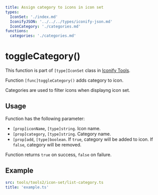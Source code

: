 ```yaml
title: Assign category to icons in icon set
types:
  IconSet: './index.md'
  IconifyJSON: '../../../types/iconify-json.md'
  IconCategory: './categories.md'
functions:
  categories: './categories.md'
```

# toggleCategory()

This function is part of `[type]IconSet` class in [Iconify Tools](../index.md).

Function `[func]toggleCategory()` adds category to icon.

Categories are used to filter icons when displayng icon set.

## Usage

Function has the following parameter:

- `[prop]iconName`, `[type]string`. Icon name.
- `[prop]category`, `[type]string`. Category name.
- `[prop]add`, `[type]boolean`. If `true`, category will be added to icon. If `false`, category will be removed.

Function returns `true` on success, `false` on failure.

## Example

```yaml
src: tools/tools2/icon-set/list-category.ts
title: 'example.ts'
```
